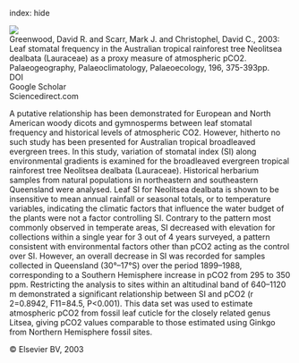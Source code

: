 index: hide

<div class="Citation">
    <div class="Citation-thumb CitationThumb-linked"  data-href="https://doi.org/10.1016/s0031-0182(03)00465-6">
      <img src="https://static.claimspace.cloud/climate-study-static/refs/thumbs/5/Greenwood_et_al_2003-thumb.png" />
    </div>

  <div class="Citation-body">
    <div class="Citation-text">Greenwood, David R. and Scarr, Mark J. and Christophel, David C., 2003: Leaf stomatal frequency in the Australian tropical rainforest tree Neolitsea dealbata (Lauraceae) as a proxy measure of atmospheric pCO2. <span class="Article-journal">Palaeogeography, Palaeoclimatology, Palaeoecology, </span><span class="Article-volume">196, </span>375-393pp.</div>
    <div class="Citation-links">
      <div class="CitationLink" data-href="https://doi.org/10.1016/s0031-0182(03)00465-6">
        <div class="CitationLink-icon CitationLink-Doi"></div>
        <div class="CitationLink-text">DOI</div>
      </div>
      <div class="CitationLink" data-href="https://scholar.google.com/scholar?q=10.1016/s0031-0182(03)00465-6">
        <div class="CitationLink-icon CitationLink-Scholar"></div>
        <div class="CitationLink-text">Google Scholar</div>
      </div>
      <div class="CitationLink" data-href="http://www.sciencedirect.com/science/article/pii/S0031018203004656">
        <div class="CitationLink-icon CitationLink-Publisher"></div>
        <div class="CitationLink-text">Sciencedirect.com</div>
      </div>
    </div>
  </div>
</div>

A putative relationship has been demonstrated for European and North American woody dicots and gymnosperms between leaf stomatal frequency and historical levels of atmospheric CO2. However, hitherto no such study has been presented for Australian tropical broadleaved evergreen trees. In this study, variation of stomatal index (SI) along environmental gradients is examined for the broadleaved evergreen tropical rainforest tree Neolitsea dealbata (Lauraceae). Historical herbarium samples from natural populations in northeastern and southeastern Queensland were analysed. Leaf SI for Neolitsea dealbata is shown to be insensitive to mean annual rainfall or seasonal totals, or to temperature variables, indicating the climatic factors that influence the water budget of the plants were not a factor controlling SI. Contrary to the pattern most commonly observed in temperate areas, SI decreased with elevation for collections within a single year for 3 out of 4 years surveyed, a pattern consistent with environmental factors other than pCO2 acting as the control over SI. However, an overall decrease in SI was recorded for samples collected in Queensland (30°–17°S) over the period 1899–1988, corresponding to a Southern Hemisphere increase in pCO2 from 295 to 350 ppm. Restricting the analysis to sites within an altitudinal band of 640–1120 m demonstrated a significant relationship between SI and pCO2 (r                      2=0.8942, F11=84.5, P<0.001). This data set was used to estimate atmospheric pCO2 from fossil leaf cuticle for the closely related genus Litsea, giving pCO2 values comparable to those estimated using Ginkgo from Northern Hemisphere fossil sites.

<div class="Citation-copy">
&copy; Elsevier BV, 2003
</div>